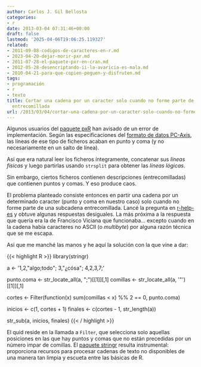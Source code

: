 ```yaml
---
author: Carlos J. Gil Bellosta
categories:
- r
date: 2013-03-04 07:31:46+00:00
draft: false
lastmod: '2025-04-06T19:06:25.119327'
related:
- 2011-09-08-codigos-de-caracteres-en-r.md
- 2023-04-20-dejar-morir-pxr.md
- 2011-07-28-el-paquete-pxr-en-cran.md
- 2012-05-28-desencriptando-ii-la-avaricia-es-mala.md
- 2010-04-21-para-que-copien-peguen-y-disfruten.md
tags:
- programación
- r
- texto
title: Cortar una cadena por un caracter solo cuando no forme parte de una subcadena
  entrecomillada
url: /2013/03/04/cortar-una-cadena-por-un-caracter-solo-cuando-no-forme-parte-de-una-subcadena-entrecomillada/
---
```


Algunos usuarios del [paquete pxR](http://pxr.r-forge.r-project.org/) han avisado de un error de implementación. Según las especificaciones del [formato de datos PC-Axis](http://www.scb.se/upload/PC-Axis/Support/Documents/PC-Axis_fileformat.pdf), las líneas de ese tipo de ficheros acaban en punto y coma (y no necesariamente en un salto de línea).

Así que era natural leer los ficheros íntegramente, concatenar sus _líneas físicas_ y luego partirlas usando `strsplit` para obtener las _líneas lógicas_.

Sin embargo, ciertos ficheros contienen descripciones (entrecomilladas) que contienen puntos y comas. Y eso produce caos.

El problema planteado consiste entonces en partir una cadena por un determinado caracter (punto y coma en nuestro caso) solo cuando no forme parte de una subcadena entrecomillada. Lancé la pregunta en [r-help-es](https://stat.ethz.ch/pipermail/r-help-es/2013-February/005555.html) y obtuve algunas respuestas desiguales. La más próxima a la respuesta que quería era la de Francisco Viciana que funcionaba... excepto cuando en la cadena había caracteres no ASCII (o _multibyte_) por alguna razón técnica que se me escapa.

Así que me manché las manos y he aquí la solución con la que vine a dar:

{{< highlight R >}}
library(stringr)

a <- '1,2,"algo;todo"; 3,"¿cósa"; 4,2,3,7;'

punto.coma <- str_locate_all(a, ";")[[1]][,1]
comillas <- str_locate_all(a, '"')[[1]][,1]

cortes <- Filter(function(x) sum(comillas < x) %% 2 == 0, punto.coma)

inicios <- c(1, cortes + 1)
finales <- c(cortes - 1, str_length(a))

str_sub(a, inicios, finales)
{{< / highlight >}}

El quid reside en la llamada a `Filter`, que selecciona solo aquellas posiciones en las que hay puntos y comas que no están precedidas por un número impar de comillas. El [paquete stringr](http://journal.r-project.org/archive/2010-2/RJournal_2010-2_Wickham.pdf) resulta instrumental: proporciona recursos para procesar cadenas de texto no disponibles de una manera tan limpia y escueta entre las básicas de R.